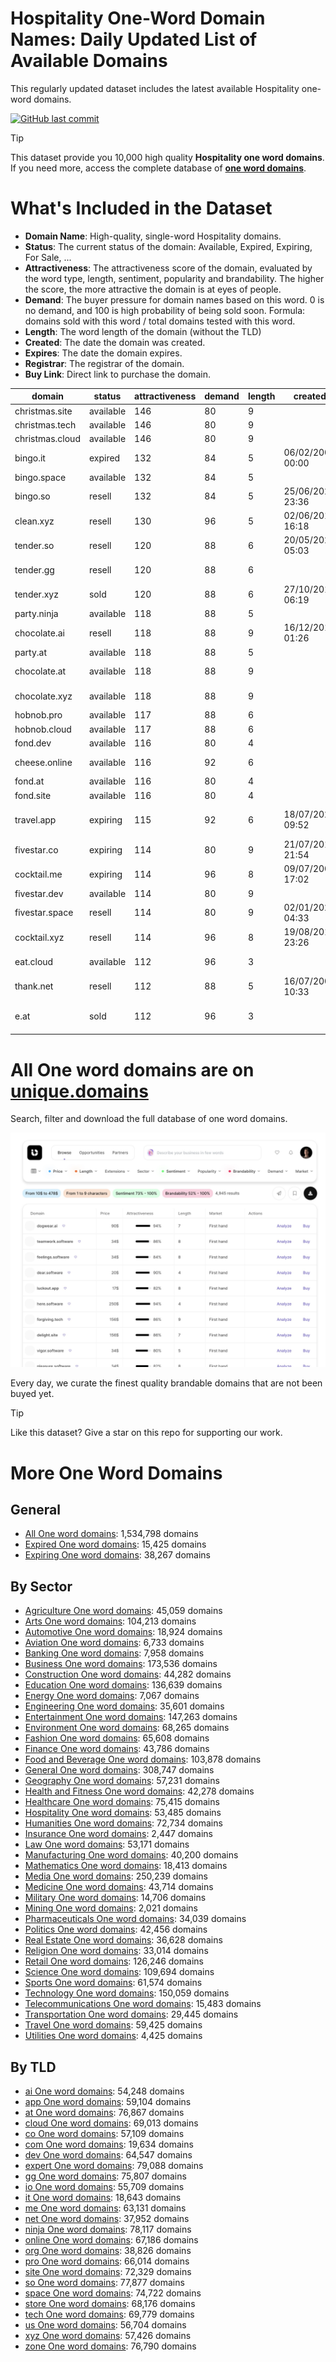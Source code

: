
# **Hospitality One-Word Domain Names**: Daily Updated List of Available Domains

This regularly updated dataset includes the latest available Hospitality one-word domains.

[![GitHub last commit](https://img.shields.io/github/last-commit/UniqueDomains/hospitality-oneword-domains.svg?style=flat)]() 

> [!TIP]
> This dataset provide you 10,000 high quality **Hospitality one word domains**.
> If you need more, access the complete database of **[one word domains](https://unique.domains?utm_source=github&utm_medium=dataset&utm_campaign=Hospitality&utm_content=description.top)**.

# What's Included in the Dataset

- **Domain Name**: High-quality, single-word Hospitality domains.
- **Status**: The current status of the domain: Available, Expired, Expiring, For Sale, ...
- **Attractiveness**: The attractiveness score of the domain, evaluated by the word type, length, sentiment, popularity and brandability. The higher the score, the more attractive the domain is at eyes of people.
- **Demand**: The buyer pressure for domain names based on this word. 0 is no demand, and 100 is high probability of being sold soon. Formula: domains sold with this word / total domains tested with this word.
- **Length**: The word length of the domain (without the TLD)
- **Created**: The date the domain was created.
- **Expires**: The date the domain expires.
- **Registrar**: The registrar of the domain.
- **Buy Link**: Direct link to purchase the domain.

| domain          | status    | attractiveness | demand | length | created          | expires          | registrar                                                 | sectors                                          |
| --------------- | --------- | -------------- | ------ | ------ | ---------------- | ---------------- | --------------------------------------------------------- | ------------------------------------------------ |
| christmas.site  | available | 146            | 80     | 9      |                  |                  |                                                           | Hospitality,Retail                               |
| christmas.tech  | available | 146            | 80     | 9      |                  |                  |                                                           | Hospitality,Retail                               |
| christmas.cloud | available | 146            | 80     | 9      |                  |                  |                                                           | Hospitality,Retail                               |
| bingo.it        | expired   | 132            | 84     | 5      | 06/02/2003 00:00 | 03/07/2025 00:00 |                                                           | Entertainment,Hospitality,Retail                 |
| bingo.space     | available | 132            | 84     | 5      |                  |                  |                                                           | Entertainment,Hospitality,Retail                 |
| bingo.so        | resell    | 132            | 84     | 5      | 25/06/2020 23:36 | 25/06/2026 23:36 | NameCheap                                                 | Entertainment,Hospitality,Retail                 |
| clean.xyz       | resell    | 130            | 96     | 5      | 02/06/2014 16:18 | 02/06/2026 23:59 | Go Daddy, LLC                                             | Healthcare,Hospitality,Retail                    |
| tender.so       | resell    | 120            | 88     | 6      | 20/05/2024 05:03 | 20/05/2026 05:03 | SOSTEC TECHNOLOGIES_LR                                    | Hospitality,Retail                               |
| tender.gg       | resell    | 120            | 88     | 6      |                  |                  | Enrapture Limited (https://enrapture.gg)                  | Hospitality,Retail                               |
| tender.xyz      | sold      | 120            | 88     | 6      | 27/10/2017 06:19 | 27/10/2030 23:59 | Dynadot LLC                                               | Hospitality,Retail                               |
| party.ninja     | available | 118            | 88     | 5      |                  |                  |                                                           | Entertainment,Hospitality,Retail                 |
| chocolate.ai    | resell    | 118            | 88     | 9      | 16/12/2017 01:26 | 05/04/2027 01:26 | Lemonev                                                   | Food and Beverage,Hospitality,Retail             |
| party.at        | available | 118            | 88     | 5      |                  |                  |                                                           | Entertainment,Hospitality,Retail                 |
| chocolate.at    | available | 118            | 88     | 9      |                  |                  |                                                           | Food and Beverage,Hospitality,Retail             |
| chocolate.xyz   | available | 118            | 88     | 9      |                  |                  |                                                           | Food and Beverage,Hospitality,Retail             |
| hobnob.pro      | available | 117            | 88     | 6      |                  |                  |                                                           | Entertainment,Hospitality,Media                  |
| hobnob.cloud    | available | 117            | 88     | 6      |                  |                  |                                                           | Entertainment,Hospitality,Media                  |
| fond.dev        | available | 116            | 80     | 4      |                  |                  |                                                           | General,Hospitality,Retail                       |
| cheese.online   | available | 116            | 92     | 6      |                  |                  |                                                           | Food and Beverage,Hospitality,Retail             |
| fond.at         | available | 116            | 80     | 4      |                  |                  |                                                           | General,Hospitality,Retail                       |
| fond.site       | available | 116            | 80     | 4      |                  |                  |                                                           | General,Hospitality,Retail                       |
| travel.app      | expiring  | 115            | 92     | 6      | 18/07/2023 09:52 | 18/07/2025 09:52 | Global Domains International, Inc. DBA DomainCostClub.com | Hospitality,Transportation,Travel                |
| fivestar.co     | expiring  | 114            | 80     | 9      | 21/07/2010 21:54 | 20/07/2025 23:59 | GoDaddy.com, LLC                                          | Entertainment,Hospitality,Retail                 |
| cocktail.me     | expiring  | 114            | 96     | 8      | 09/07/2008 17:02 | 09/07/2025 17:02 | Cronon GmbH                                               | Food and Beverage,Hospitality                    |
| fivestar.dev    | available | 114            | 80     | 9      |                  |                  |                                                           | Entertainment,Hospitality,Retail                 |
| fivestar.space  | resell    | 114            | 80     | 9      | 02/01/2025 04:33 | 02/01/2026 23:59 | Porkbun, LLC                                              | Entertainment,Hospitality,Retail                 |
| cocktail.xyz    | resell    | 114            | 96     | 8      | 19/08/2018 23:26 | 19/08/2029 23:59 | Dynadot LLC                                               | Food and Beverage,Hospitality                    |
| eat.cloud       | available | 112            | 96     | 3      |                  |                  |                                                           | Food and Beverage,Health and Fitness,Hospitality |
| thank.net       | resell    | 112            | 88     | 5      | 16/07/2001 10:33 | 16/07/2026 10:33 | TurnCommerce, Inc. DBA NameBright.com                     | Business,Hospitality,Media                       |
| e.at            | sold      | 112            | 96     | 3      |                  |                  | MarkMonitor Inc. ( https://nic.at/registrar/434 )         | Food and Beverage,Health and Fitness,Hospitality |

# All One word domains are on [unique.domains](https://unique.domains?utm_source=github&utm_medium=dataset&utm_campaign=Hospitality&utm_content=description.bottom)

Search, filter and download the full database of one word domains.

[![Access the only remaining good domain names, before your competitors.](https://github.com/UniqueDomains/hospitality-oneword-domains/blob/main/unique.domains.jpg?raw=true)](https://unique.domains?utm_source=github&utm_medium=dataset&utm_campaign=Hospitality&utm_content=description.image)

Every day, we curate the finest quality brandable domains that are not been buyed yet.

> [!TIP]
> Like this dataset? Give a star on this repo for supporting our work.

# More One Word Domains

## General

- [All One word domains](https://github.com/UniqueDomains/oneword-domains): 1,534,798 domains
- [Expired One word domains](https://github.com/UniqueDomains/expired-oneword-domains): 15,425 domains
- [Expiring One word domains](https://github.com/UniqueDomains/expiring-oneword-domains): 38,267 domains
## By Sector

- [Agriculture One word domains](https://github.com/UniqueDomains/agriculture-oneword-domains): 45,059 domains
- [Arts One word domains](https://github.com/UniqueDomains/arts-oneword-domains): 104,213 domains
- [Automotive One word domains](https://github.com/UniqueDomains/automotive-oneword-domains): 18,924 domains
- [Aviation One word domains](https://github.com/UniqueDomains/aviation-oneword-domains): 6,733 domains
- [Banking One word domains](https://github.com/UniqueDomains/banking-oneword-domains): 7,958 domains
- [Business One word domains](https://github.com/UniqueDomains/business-oneword-domains): 173,536 domains
- [Construction One word domains](https://github.com/UniqueDomains/construction-oneword-domains): 44,282 domains
- [Education One word domains](https://github.com/UniqueDomains/education-oneword-domains): 136,639 domains
- [Energy One word domains](https://github.com/UniqueDomains/energy-oneword-domains): 7,067 domains
- [Engineering One word domains](https://github.com/UniqueDomains/engineering-oneword-domains): 35,601 domains
- [Entertainment One word domains](https://github.com/UniqueDomains/entertainment-oneword-domains): 147,263 domains
- [Environment One word domains](https://github.com/UniqueDomains/environment-oneword-domains): 68,265 domains
- [Fashion One word domains](https://github.com/UniqueDomains/fashion-oneword-domains): 65,608 domains
- [Finance One word domains](https://github.com/UniqueDomains/finance-oneword-domains): 43,786 domains
- [Food and Beverage One word domains](https://github.com/UniqueDomains/food-and-beverage-oneword-domains): 103,878 domains
- [General One word domains](https://github.com/UniqueDomains/general-oneword-domains): 308,747 domains
- [Geography One word domains](https://github.com/UniqueDomains/geography-oneword-domains): 57,231 domains
- [Health and Fitness One word domains](https://github.com/UniqueDomains/health-and-fitness-oneword-domains): 42,278 domains
- [Healthcare One word domains](https://github.com/UniqueDomains/healthcare-oneword-domains): 75,415 domains
- [Hospitality One word domains](https://github.com/UniqueDomains/hospitality-oneword-domains): 53,485 domains
- [Humanities One word domains](https://github.com/UniqueDomains/humanities-oneword-domains): 72,734 domains
- [Insurance One word domains](https://github.com/UniqueDomains/insurance-oneword-domains): 2,447 domains
- [Law One word domains](https://github.com/UniqueDomains/law-oneword-domains): 53,171 domains
- [Manufacturing One word domains](https://github.com/UniqueDomains/manufacturing-oneword-domains): 40,200 domains
- [Mathematics One word domains](https://github.com/UniqueDomains/mathematics-oneword-domains): 18,413 domains
- [Media One word domains](https://github.com/UniqueDomains/media-oneword-domains): 250,239 domains
- [Medicine One word domains](https://github.com/UniqueDomains/medicine-oneword-domains): 43,714 domains
- [Military One word domains](https://github.com/UniqueDomains/military-oneword-domains): 14,706 domains
- [Mining One word domains](https://github.com/UniqueDomains/mining-oneword-domains): 2,021 domains
- [Pharmaceuticals One word domains](https://github.com/UniqueDomains/pharmaceuticals-oneword-domains): 34,039 domains
- [Politics One word domains](https://github.com/UniqueDomains/politics-oneword-domains): 42,456 domains
- [Real Estate One word domains](https://github.com/UniqueDomains/real-estate-oneword-domains): 36,628 domains
- [Religion One word domains](https://github.com/UniqueDomains/religion-oneword-domains): 33,014 domains
- [Retail One word domains](https://github.com/UniqueDomains/retail-oneword-domains): 126,246 domains
- [Science One word domains](https://github.com/UniqueDomains/science-oneword-domains): 109,694 domains
- [Sports One word domains](https://github.com/UniqueDomains/sports-oneword-domains): 61,574 domains
- [Technology One word domains](https://github.com/UniqueDomains/technology-oneword-domains): 150,059 domains
- [Telecommunications One word domains](https://github.com/UniqueDomains/telecommunications-oneword-domains): 15,483 domains
- [Transportation One word domains](https://github.com/UniqueDomains/transportation-oneword-domains): 29,445 domains
- [Travel One word domains](https://github.com/UniqueDomains/travel-oneword-domains): 59,425 domains
- [Utilities One word domains](https://github.com/UniqueDomains/utilities-oneword-domains): 4,425 domains
## By TLD

- [ai One word domains](https://github.com/UniqueDomains/ai-oneword-domains): 54,248 domains
- [app One word domains](https://github.com/UniqueDomains/app-oneword-domains): 59,104 domains
- [at One word domains](https://github.com/UniqueDomains/at-oneword-domains): 76,867 domains
- [cloud One word domains](https://github.com/UniqueDomains/cloud-oneword-domains): 69,013 domains
- [co One word domains](https://github.com/UniqueDomains/co-oneword-domains): 57,109 domains
- [com One word domains](https://github.com/UniqueDomains/com-oneword-domains): 19,634 domains
- [dev One word domains](https://github.com/UniqueDomains/dev-oneword-domains): 64,547 domains
- [expert One word domains](https://github.com/UniqueDomains/expert-oneword-domains): 79,088 domains
- [gg One word domains](https://github.com/UniqueDomains/gg-oneword-domains): 75,807 domains
- [io One word domains](https://github.com/UniqueDomains/io-oneword-domains): 55,709 domains
- [it One word domains](https://github.com/UniqueDomains/it-oneword-domains): 18,643 domains
- [me One word domains](https://github.com/UniqueDomains/me-oneword-domains): 63,131 domains
- [net One word domains](https://github.com/UniqueDomains/net-oneword-domains): 37,952 domains
- [ninja One word domains](https://github.com/UniqueDomains/ninja-oneword-domains): 78,117 domains
- [online One word domains](https://github.com/UniqueDomains/online-oneword-domains): 67,186 domains
- [org One word domains](https://github.com/UniqueDomains/org-oneword-domains): 38,826 domains
- [pro One word domains](https://github.com/UniqueDomains/pro-oneword-domains): 66,014 domains
- [site One word domains](https://github.com/UniqueDomains/site-oneword-domains): 72,329 domains
- [so One word domains](https://github.com/UniqueDomains/so-oneword-domains): 77,877 domains
- [space One word domains](https://github.com/UniqueDomains/space-oneword-domains): 74,722 domains
- [store One word domains](https://github.com/UniqueDomains/store-oneword-domains): 68,176 domains
- [tech One word domains](https://github.com/UniqueDomains/tech-oneword-domains): 69,779 domains
- [us One word domains](https://github.com/UniqueDomains/us-oneword-domains): 56,704 domains
- [xyz One word domains](https://github.com/UniqueDomains/xyz-oneword-domains): 57,426 domains
- [zone One word domains](https://github.com/UniqueDomains/zone-oneword-domains): 76,790 domains
        